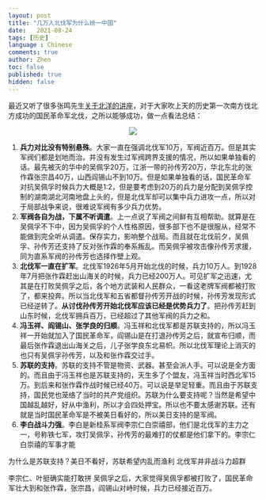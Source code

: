 ```yaml
---
layout: post
title: "几万人北伐军为什么统一中国"
date:   2021-08-24
tags: [历史]
language : Chinese
comments: true
author: Zhen
toc: false
published: true
hidden: false
---
```

最近又听了很多张鸣先生[关于北洋的讲座](https://youtu.be/C5WFrarybbo)，对于大家吹上天的历史第一次南方伐北方成功的国民革命军北伐，之所以能够成功，做一点看法总结：

<p align="center"> <img src="{{ site.imageurl }}/北伐.png"> </p> 

1. **兵力对比没有特别悬殊**。大家一直在强调北伐军10万，军阀近百万。但是其实军阀们都是划地而治。并没有发生过军阀跨界支援的情况，所以如果单独看的话。最先被灭的华中的吴佩孚20万，江浙一带的孙传芳20万，华北东北的张作霖张宗昌40万，山西阎锡山不到10万。但是如果单独看的话，国民革命军对抗吴佩孚时候兵力大概是1:2，但是要考虑到20万的兵力是分配到吴佩孚控制的湖南湖北河南地盘上头的，但是北伐军却可以集中兵力进攻一点，所以对于局部战争来说，很难说军阀有多少兵力优势。
2. **军阀各自为战，下属不听调遣**。上一点说了军阀之间鲜有互相帮助。就算是在吴佩孚不下中，因为吴佩孚的个人性格原因，很多部下也不是很服从，经常不能做到完全听从调遣。保存实力，影响整个战局。而且就在北伐前夕，吴佩孚、孙传芳还支持了反对张作霖的奉系叛乱。而吴佩孚被攻击像孙传芳求援，同为直系军阀的孙传芳也选择作壁上观。
3. **北伐军一直在扩军**。北伐军1926年5月开始北伐的时候，兵力10万人。到1928年7月把张作霖赶出山海关的时候，兵力已经200万人。可见扩军之迅速，尤其是在打败吴佩孚之后，各个地方武装和人民群众，一看这老牌军阀都被打败了，都来投奔。所以当北伐军和五省都督孙传芳开战的时候，孙传芳发现形式已经逆转了。**从讨伐孙传芳开始北伐军应该已经是优势兵力了**。把孙传芳赶到山东时候，北伐军拥兵百万，已经超过了其他军阀的兵力之和。
4. **冯玉祥、阎锡山、张学良的归顺**。冯玉祥和北伐军都是苏联支持的，所以冯玉祥一开始就加入了国民革命军，阎锡山是在打退孙传芳之后，就宣布归顺，而最后张作霖退出山海关之后，儿子张学良东北易帜。所以北伐军理论上消灭的也只有吴佩孚孙传芳，以及和张作霖交过手。
5. **苏联的支持**。苏联的支持不管是物资、武器。甚至会派人手。可以说是全方面的。而且由于冯玉祥也是苏联支持的，天生多了个盟友，冯玉祥当时西北军15万。到后来和张作霖作战时候已经40万。可以说是举足轻重。而且由于苏联支持，国民党也笼络了当时的共产党组织。苏联为什么要支持呢？当然是希望中国越乱越好，好从中渔利，所以才会四处押宝。所以也不要太感谢苏联。还有就是当时国民革命军是不被美日看好的，所以美日支持的是军阀。
6. **李白战斗力强**。李白是新桂系军阀李宗仁白崇禧部，他们是北伐军的主力之一，号称铁七军，攻打吴佩孚，孙传芳的最难打的仗都是他们拿下的。李宗仁白崇禧的军事才能



为什么是苏联支持？美日不看好，苏联希望内乱而渔利
北伐军并非战斗力超群

李宗仁、叶挺确实能打敢拼 
吴佩孚之后，大家觉得吴佩孚都被打败了，国民革命军壮大到和张作霖，张宗昌，阎锡山对峙时候，兵力已经接近百万。 

<!--stackedit_data:
eyJoaXN0b3J5IjpbLTc1NTE5NTE5MCwxODgwOTE5MjcwLDE3NT
Q1OTk3MDYsMjkyODM4MDI4LC0xMjU2NjM3NzgyLDEyMTQzOTk5
OCwxNTIyMDQ2MDEwXX0=
-->